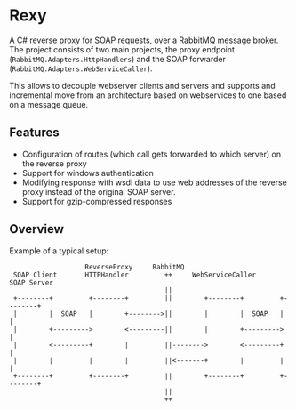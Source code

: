 # Rexy
A C# reverse proxy for SOAP requests, over a RabbitMQ message broker. The 
project consists of two main projects, the proxy endpoint 
(`RabbitMQ.Adapters.HttpHandlers`) and the SOAP forwarder 
(`RabbitMQ.Adapters.WebServiceCaller`).

This allows to decouple webserver clients and servers and supports and 
incremental move from an architecture based on webservices to one based on a 
message queue.

## Features
  * Configuration of routes (which call gets forwarded to which server) on the reverse proxy
  * Support for windows authentication
  * Modifying response with wsdl data to use web addresses of the reverse proxy instead of the original SOAP server.
  * Support for gzip-compressed responses

## Overview
Example of a typical setup:
```
                   ReverseProxy     RabbitMQ                                   
 SOAP Client       HTTPHandler         ++     WebServiceCaller      SOAP Server
                                       ||                                      
 +--------+         +--------+         ||        +--------+         +--------+ 
 |        |  SOAP   |        +-------->||        |        |  SOAP   |        | 
 |        +--------->        <---------||        |        +--------->        | 
 |        <---------+        |         ||-------->        <---------+        | 
 |        |         |        |         ||<-------+        |         |        | 
 +--------+         +--------+         ||        +--------+         +--------+ 
                                       ||                                      
                                       ++                                      
```

